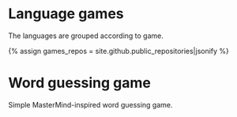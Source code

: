 # Language games

The languages are grouped according to game.

{% assign games_repos = site.github.public_repositories|jsonify %}

# Word guessing game

Simple MasterMind-inspired word guessing game.

<div id="wordguess" ></div>


<script src="/assets/js/langtable.js"></script>
<script>
const domProdLangs = document.querySelector('#wordguess');
domProdLangs.appendChild(addRepoTable({{games_repos}}, 'wordguess-', [null]))
</script>
